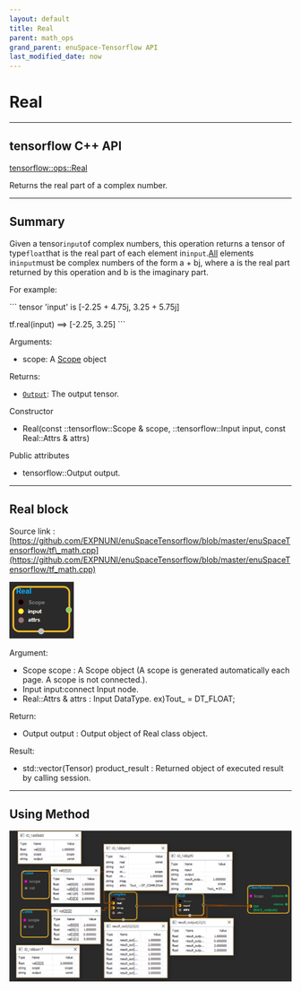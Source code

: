 ```yaml
--- 
layout: default 
title: Real 
parent: math_ops 
grand_parent: enuSpace-Tensorflow API 
last_modified_date: now 
--- 
```


# Real

---

## tensorflow C++ API

[tensorflow::ops::Real](https://www.tensorflow.org/api_docs/cc/class/tensorflow/ops/real)

Returns the real part of a complex number.

---

## Summary

Given a tensor`input`of complex numbers, this operation returns a tensor of type`float`that is the real part of each element in`input`.[All](https://www.tensorflow.org/api_docs/cc/class/tensorflow/ops/all.html#classtensorflow_1_1ops_1_1_all) elements in`input`must be complex numbers of the form a + bj, where a is the real part returned by this operation and b is the imaginary part.

For example:

\`\`\` tensor 'input' is \[-2.25 + 4.75j, 3.25 + 5.75j\]

tf.real\(input\) ==&gt; \[-2.25, 3.25\] \`\`\`

Arguments:

* scope: A [Scope](https://www.tensorflow.org/api_docs/cc/class/tensorflow/scope.html#classtensorflow_1_1_scope) object

Returns:

* [`Output`](https://www.tensorflow.org/api_docs/cc/class/tensorflow/output.html#classtensorflow_1_1_output): The output tensor.

Constructor

* Real\(const ::tensorflow::Scope & scope, ::tensorflow::Input input, const Real::Attrs & attrs\) 

Public attributes

* tensorflow::Output output.

---

## Real block

Source link : [https://github.com/EXPNUNI/enuSpaceTensorflow/blob/master/enuSpaceTensorflow/tf\_math.cpp](https://github.com/EXPNUNI/enuSpaceTensorflow/blob/master/enuSpaceTensorflow/tf_math.cpp)

![](./assets/math_Real_Symbol.png)

Argument:

* Scope scope : A Scope object \(A scope is generated automatically each page. A scope is not connected.\).
* Input input:connect  Input node.
* Real::Attrs & attrs : Input DataType. ex\)Tout\_ = DT\_FLOAT;

Return:

* Output output : Output object of Real class object.

Result:

* std::vector\(Tensor\) product\_result : Returned object of executed result by calling session.

---

## Using Method

![](./assets/math_Real_Method.png)

